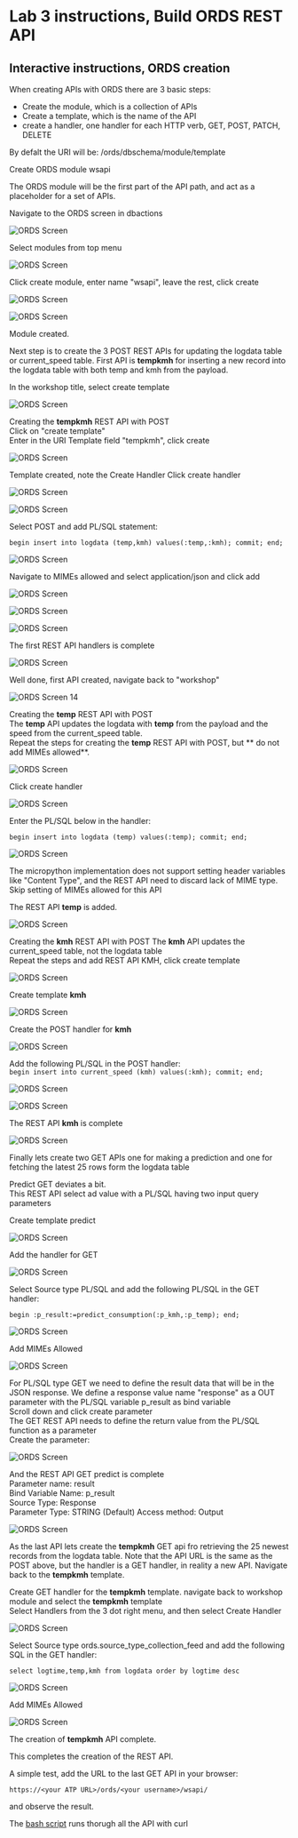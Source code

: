 # Lab 3 instructions, Build ORDS REST API


## Interactive instructions, ORDS creation

When creating APIs with ORDS there are 3 basic steps:
- Create the module, which is a collection of APIs
- Create a template, which is the name of the API
- create a handler, one handler for each HTTP verb, GET, POST, PATCH, DELETE
  
By defalt the URI will be: /ords/dbschema/module/template

Create ORDS module wsapi

The ORDS module will be the first part of the API path, and act as a placeholder for a set of APIs.  

Navigate to the ORDS screen in dbactions  

![ORDS Screen](../images/ords1.jpg)

Select modules from top menu  

![ORDS Screen](../images/ords2.jpg)
  
Click create module, enter name "wsapi", leave the rest, click create  

![ORDS Screen](../images/ords3.jpg)

![ORDS Screen](../images/ords4.jpg)
  
Module created.  

Next step is to create the 3 POST REST APIs for updating the logdata table or current_speed table.
First API is **tempkmh** for inserting a new record into the logdata table with both temp and kmh from the payload.  

In the workshop title, select create template

![ORDS Screen](../images/ords5.jpg)  
  
Creating the **tempkmh** REST API with POST  
Click on "create template"  
Enter in the URI Template field "tempkmh", click create  

![ORDS Screen](../images/ords6.jpg)
  
Template created, note the Create Handler
Click create handler 

![ORDS Screen](../images/ords7.jpg)  
  

![ORDS Screen](../images/ords8.jpg)  

Select POST and add PL/SQL statement: 

`begin insert into logdata (temp,kmh) values(:temp,:kmh); commit; end;`  

  
![ORDS Screen](../images/ords9.jpg)

Navigate to MIMEs allowed and select application/json and click add  
  
![ORDS Screen](../images/ords10.jpg)

![ORDS Screen](../images/ords11.jpg)

![ORDS Screen](../images/ords12.jpg)

The first REST API handlers is complete

![ORDS Screen](../images/ords13.jpg)

Well done, first API created, navigate back to "workshop"    
  
![ORDS Screen 14](../images/ords14.jpg)
  
Creating the **temp** REST API with POST  
The **temp** API updates the logdata with **temp** from the payload and the speed from the current_speed table.  
Repeat the steps for creating the **temp** REST API with POST, but ** do not add MIMEs allowed**.  


![ORDS Screen](../images/ords15.jpg)

Click create handler  

![ORDS Screen](../images/ords16.jpg)

Enter the PL/SQL below in the handler:  

`begin insert into logdata (temp) values(:temp); commit; end;` 

![ORDS Screen](../images/ords17.jpg)  

The micropython implementation does not support setting header variables like "Content Type", and the REST API need
to discard lack of MIME type. Skip setting of MIMEs allowed for this API


The REST API **temp** is added. 

![ORDS Screen](../images/ords19.jpg)

Creating the **kmh** REST API with POST 
The **kmh** API updates the current_speed table, not the logdata table  
Repeat the steps and add REST API KMH, click create template

![ORDS Screen](../images/ords20.jpg)  

Create template **kmh**  

![ORDS Screen](../images/ords21.jpg)

Create the POST handler for **kmh**

![ORDS Screen](../images/ords22.jpg)

Add the following PL/SQL in the POST handler:  
`begin insert into current_speed (kmh) values(:kmh); commit; end;` 

![ORDS Screen](../images/ords23.jpg)

![ORDS Screen](../images/ords24.jpg)

The REST API **kmh** is complete  

![ORDS Screen](../images/ords25.jpg)

Finally lets create two GET APIs one for making a prediction and one for fetching the latest 25 rows form the logdata table

Predict GET deviates a bit.  
This REST API select ad value with a PL/SQL having two input query parameters  


Create template predict  
  
![ORDS Screen](../images/ords30.jpg)

Add the handler for GET  

![ORDS Screen](../images/ords31.jpg)
  
Select Source type PL/SQL and add the following PL/SQL in the GET handler:  
   
`begin :p_result:=predict_consumption(:p_kmh,:p_temp); end;` 

![ORDS Screen](../images/ords32.jpg)

Add MIMEs Allowed  

![ORDS Screen](../images/ords33.jpg)

For PL/SQL type GET we need to define the result data that will be in the JSON response.
We define a response value name "response" as a OUT parameter with the PL/SQL variable p_result as bind variable  
Scroll down and click create parameter  
The GET REST API needs to define the return value from the PL/SQL function as a parameter  
Create the parameter:  

![ORDS Screen](../images/ords34.jpg)

And the REST API GET predict is complete  
Parameter name: result  
Bind Variable Name: p_result  
Source Type: Response  
Parameter Type: STRING  (Default)
Access method: Output  

![ORDS Screen](../images/ords35.jpg)


As the last API lets create the **tempkmh** GET api fro retrieving the 25 newest records from the logdata table.
Note that the API URL is the same as the POST above, but the handler is a GET handler, in reality a new API.
Navigate back to the **tempkmh** template.  

Create GET handler for the **tempkmh** template. navigate back to workshop module and select the **tempkmh** template  
Select Handlers from the 3 dot right menu, and then select Create Handler  
  
![ORDS Screen](../images/ords40.jpg)

  
Select Source type  ords.source_type_collection_feed and add the following SQL in the GET handler:  
   
`select logtime,temp,kmh from logdata order by logtime desc`

![ORDS Screen](../images/ords41.jpg)

Add MIMEs Allowed  

![ORDS Screen](../images/ords42.jpg)

The creation of **tempkmh** API complete.

This completes the creation of the REST API.

A simple test, add the URL to the last GET API in your browser:

`https://<your ATP URL>/ords/<your username>/wsapi/`

and observe the result.

The [bash script](../files/verify_ords.bash) runs thorugh all the API with curl  


